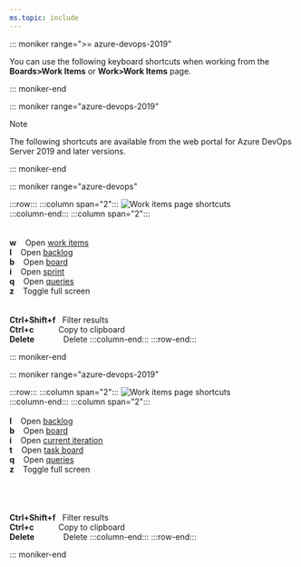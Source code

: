 ```yaml
---
ms.topic: include
---
```


<a id="work-items-page-shortcuts"></a>

::: moniker range=">= azure-devops-2019"

You can use the following keyboard shortcuts when working from the **Boards>Work Items** or **Work>Work Items** page.

::: moniker-end

::: moniker range="azure-devops-2019"

> [!NOTE]  
> The following shortcuts are available from the web portal for Azure DevOps Server 2019 and later versions.

::: moniker-end

::: moniker range="azure-devops"

:::row:::
:::column span="2":::
![Work items page shortcuts](/azure/devops/media/keyboard-shortcuts/work-items-shortcuts-cloud.png)  
 :::column-end:::
:::column span="2":::
<br/><br/><br/>
**w**&nbsp;&nbsp;&nbsp;&nbsp;Open [work items](/azure/devops/boards/work-items/view-add-work-items)<br/>
**l**&nbsp;&nbsp;&nbsp;&nbsp;Open [backlog](/azure/devops/boards/backlogs/create-your-backlog)<br/>
**b**&nbsp;&nbsp;&nbsp;&nbsp;Open [board](/azure/devops/boards/boards/kanban-quickstart)<br/>
**i**&nbsp;&nbsp;&nbsp;&nbsp;Open [sprint](/azure/devops/boards/sprints/assign-work-sprint)<br/>
**q**&nbsp;&nbsp;&nbsp;&nbsp;Open [queries](/azure/devops/boards/queries/using-queries)<br/>
**z**&nbsp;&nbsp;&nbsp;&nbsp;Toggle full screen<br/>
<br/><br/>
**Ctrl+Shift+f**&nbsp;&nbsp;&nbsp;Filter results<br/>
**Ctrl+c**&nbsp;&nbsp;&nbsp;&nbsp;&nbsp;&nbsp;&nbsp;&nbsp;&nbsp;&nbsp;&nbsp;Copy to clipboard<br/>
**Delete**&nbsp;&nbsp;&nbsp;&nbsp;&nbsp;&nbsp;&nbsp;&nbsp;&nbsp;&nbsp;&nbsp;&nbsp;&nbsp;Delete
:::column-end:::
:::row-end:::

::: moniker-end

::: moniker range="azure-devops-2019"

:::row:::
:::column span="2":::
![Work items page shortcuts](/azure/devops/media/keyboard-shortcuts/work-items-shortcuts.png)  
 :::column-end:::
:::column span="2":::
<br/><br/>
**l**&nbsp;&nbsp;&nbsp;&nbsp;Open <a href="/azure/devops/boards/backlogs/create-your-backlog" data-raw-source="[backlog](/azure/devops/boards/backlogs/create-your-backlog)">backlog</a><br/>
**b**&nbsp;&nbsp;&nbsp;&nbsp;Open <a href="/azure/devops/boards/boards/kanban-quickstart" data-raw-source="[board](/azure/devops/boards/boards/kanban-quickstart)">board</a><br/>
**i**&nbsp;&nbsp;&nbsp;&nbsp;Open <a href="/azure/devops/boards/sprints/assign-work-sprint" data-raw-source="[current iteration](/azure/devops/boards/sprints/assign-work-sprint)">current iteration</a><br/>
**t**&nbsp;&nbsp;&nbsp;&nbsp;Open <a href="/azure/devops/boards/sprints/task-board" data-raw-source="[task board](/azure/devops/boards/sprints/task-board)">task board</a><br/>
**q**&nbsp;&nbsp;&nbsp;&nbsp;Open <a href="/azure/devops/boards/queries/using-queries" data-raw-source="[queries](/azure/devops/boards/queries/using-queries)">queries</a><br/>
**z**&nbsp;&nbsp;&nbsp;&nbsp;Toggle full screen<br/>
<br/><br/><br/><br/>
**Ctrl+Shift+f**&nbsp;&nbsp;&nbsp;Filter results<br/>
**Ctrl+c**&nbsp;&nbsp;&nbsp;&nbsp;&nbsp;&nbsp;&nbsp;&nbsp;&nbsp;&nbsp;&nbsp;Copy to clipboard<br/>
**Delete**&nbsp;&nbsp;&nbsp;&nbsp;&nbsp;&nbsp;&nbsp;&nbsp;&nbsp;&nbsp;&nbsp;&nbsp;&nbsp;Delete
:::column-end:::
:::row-end:::

::: moniker-end
